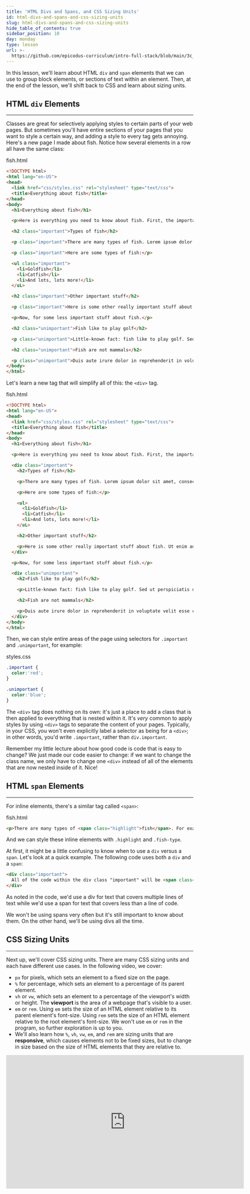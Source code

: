 ```yaml
---
title: 'HTML Divs and Spans, and CSS Sizing Units'
id: html-divs-and-spans-and-css-sizing-units
slug: html-divs-and-spans-and-css-sizing-units
hide_table_of_contents: true
sidebar_position: 10
day: monday
type: lesson
url: >-
  https://github.com/epicodus-curriculum/intro-full-stack/blob/main/3c_divs_and_spans.md
---
```


In this lesson, we'll learn about HTML `div` and `span` elements that we can use to group block elements, or sections of text within an element. Then, at the end of the lesson, we'll shift back to CSS and learn about sizing units.

## HTML `div` Elements
---

Classes are great for selectively applying styles to certain parts of your web pages. But sometimes you'll have entire sections of your pages that you want to style a certain way, and adding a style to every tag gets annoying. Here's a new page I made about fish. Notice how several elements in a row all have the same class:

<div class="filename">fish.html</div>

```html
<!DOCTYPE html>
<html lang="en-US">
<head>
  <link href="css/styles.css" rel="stylesheet" type="text/css">
  <title>Everything about fish</title>
</head>
<body>
  <h1>Everything about fish</h1>

  <p>Here is everything you need to know about fish. First, the important stuff:</p>

  <h2 class="important">Types of fish</h2>

  <p class="important">There are many types of fish. Lorem ipsum dolor sit amet, consectetur adipisicing elit, sed do eiusmod tempor incididunt ut labore et dolore magna aliqua. Ut enim ad minim veniam, quis nostrud exercitation ullamco laboris nisi ut aliquip ex ea commodo consequat.</p>

  <p class="important">Here are some types of fish:</p>

  <ul class="important">
    <li>Goldfish</li>
    <li>Catfish</li>
    <li>And lots, lots more!</li>
  </uL>

  <h2 class="important">Other important stuff</h2>

  <p class="important">Here is some other really important stuff about fish. Ut enim ad minim veniam, quis nostrud exercitation ullamco laboris nisi ut aliquip ex ea commodo consequat. Duis aute irure dolor in reprehenderit in voluptate velit esse cillum dolore eu fugiat nulla pariatur.</p>

  <p>Now, for some less important stuff about fish.</p>

  <h2 class="unimportant">Fish like to play golf</h2>

  <p class="unimportant">Little-known fact: fish like to play golf. Sed ut perspiciatis unde omnis iste natus error sit voluptatem accusantium doloremque laudantium, totam rem aperiam, eaque ipsa quae ab illo inventore veritatis et quasi architecto beatae vitae dicta sunt explicabo.</p>

  <h2 class="unimportant">Fish are not mammals</h2>

  <p class="unimportant">Duis aute irure dolor in reprehenderit in voluptate velit esse cillum dolore eu fugiat nulla pariatur. Eaque ipsa quae ab illo inventore veritatis et quasi architecto beatae vitae dicta sunt explicabo.</p>
</body>
</html>
```

Let's learn a new tag that will simplify all of this: the `<div>` tag.

<div class="filename">fish.html</div>

```html
<!DOCTYPE html>
<html lang="en-US">
<head>
  <link href="css/styles.css" rel="stylesheet" type="text/css">
  <title>Everything about fish</title>
</head>
<body>
  <h1>Everything about fish</h1>

  <p>Here is everything you need to know about fish. First, the important stuff:</p>

  <div class="important">
    <h2>Types of fish</h2>

    <p>There are many types of fish. Lorem ipsum dolor sit amet, consectetur adipisicing elit, sed do eiusmod tempor incididunt ut labore et dolore magna aliqua. Ut enim ad minim veniam, quis nostrud exercitation ullamco laboris nisi ut aliquip ex ea commodo consequat.</p>

    <p>Here are some types of fish:</p>

    <ul>
      <li>Goldfish</li>
      <li>Catfish</li>
      <li>And lots, lots more!</li>
    </uL>

    <h2>Other important stuff</h2>

    <p>Here is some other really important stuff about fish. Ut enim ad minim veniam, quis nostrud exercitation ullamco laboris nisi ut aliquip ex ea commodo consequat. Duis aute irure dolor in reprehenderit in voluptate velit esse cillum dolore eu fugiat nulla pariatur.</p>
  </div>

  <p>Now, for some less important stuff about fish.</p>

  <div class="unimportant">
    <h2>Fish like to play golf</h2>

    <p>Little-known fact: fish like to play golf. Sed ut perspiciatis unde omnis iste natus error sit voluptatem accusantium doloremque laudantium, totam rem aperiam, eaque ipsa quae ab illo inventore veritatis et quasi architecto beatae vitae dicta sunt explicabo.</p>

    <h2>Fish are not mammals</h2>

    <p>Duis aute irure dolor in reprehenderit in voluptate velit esse cillum dolore eu fugiat nulla pariatur. Eaque ipsa quae ab illo inventore veritatis et quasi architecto beatae vitae dicta sunt explicabo.</p>
  </div>
</body>
</html>
```

Then, we can style entire areas of the page using selectors for `.important` and `.unimportant`, for example:

<div class="filename">styles.css</div>

```css
.important {
  color:'red';
}

.unimportant {
  color:'blue';
}
```

The `<div>` tag does nothing on its own: it's just a place to add a class that is then applied to everything that is nested within it. It's *very* common to apply styles by using `<div>` tags to separate the content of your pages. Typically, in your CSS, you won't even explicitly label a selector as being for a `<div>`; in other words, you'd write `.important`, rather than `div.important`.

Remember my little lecture about how good code is code that is easy to change? We just made our code easier to change: if we want to change the class name, we only have to change one `<div>` instead of all of the elements that are now nested inside of it. Nice!

## HTML `span` Elements
---

For inline elements, there's a similar tag called `<span>`:

<div class="filename">fish.html</div>

```html
<p>There are many types of <span class="highlight">fish</span>. For example, there are <span class="fish-type">red</span> fish, <span class="fish-type">green</span> fish, <span class="fish-type">one</span> fish, and <span class="fish-type">two</span> fish. There are also <span class="highlight">more types of fish than you could possibly imagine</span>.</p>
```

And we can style these inline elements with `.highlight` and `.fish-type`.

At first, it might be a little confusing to know when to use a `div` versus a `span`. Let's look at a quick example. The following code uses both a `div` and a `span`:

```html
<div class="important">
  All of the code within the div class "important" will be <span class="highlight">red</span>. Note how the span here is inline because it targets only one word? We can use spans to target text that is less than one line (inline) while we'd use divs to target text that is more than one line (multiline).
</div>
```

As noted in the code, we'd use a div for text that covers multiple lines of text while we'd use a span for text that covers less than a line of code.

We won't be using spans very often but it's still important to know about them. On the other hand, we'll be using divs all the time.

## CSS Sizing Units
---

Next up, we'll cover CSS sizing units. There are many CSS sizing units and each have different use cases. In the following video, we cover:

* `px` for pixels, which sets an element to a fixed size on the page.
* `%` for percentage, which sets an element to a percentage of its parent element.
* `vh` or `vw`, which sets an element to a percentage of the viewport's width or height. The **viewport** is the area of a webpage that's visible to a user.
* `em` or `rem`. Using `em` sets the size of an HTML element relative to its parent element's font-size. Using `rem` sets the size of an HTML element relative to the root element's font-size. We won't use `em` or `rem` in the program, so further exploration is up to you.
* We'll also learn how `%`, `vh`, `vw`, `em`, and `rem` are sizing units that are **responsive**, which causes elements not to be fixed sizes, but to change in size based on the size of HTML elements that they are relative to.

<p align="center">
  <iframe title="vimeo-player" src="https://player.vimeo.com/video/778165971?h=786697deea" width="640" height="360" frameborder="0" allowfullscreen></iframe>
</p>